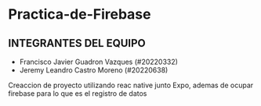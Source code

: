 ﻿# Practica-de-Firebase


 ## INTEGRANTES DEL EQUIPO 

 - Francisco Javier Guadron Vazques (#20220332)
 - Jeremy Leandro Castro Moreno (#20220638)

Creaccion de proyecto utilizando reac native junto Expo, ademas de ocupar firebase para lo que es el registro de datos
